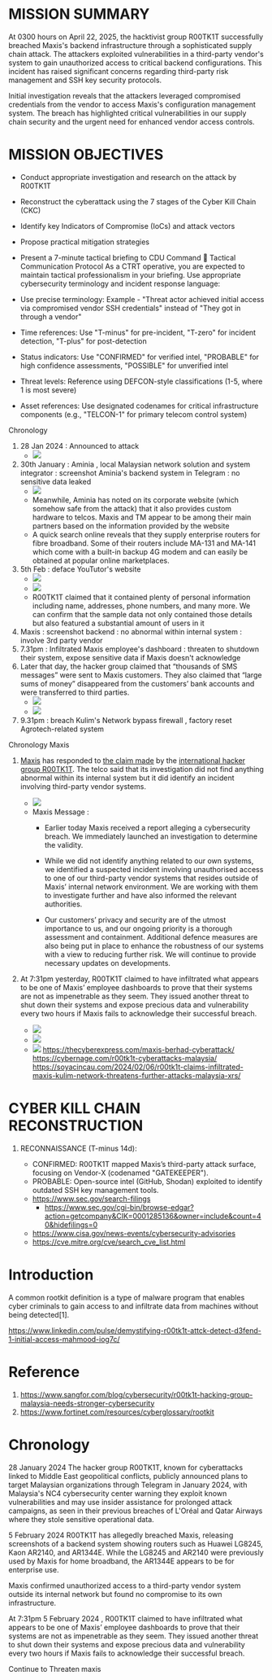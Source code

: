 # MISSION SUMMARY
At 0300 hours on April 22, 2025, the hacktivist group R00TK1T successfully breached Maxis's backend infrastructure through a sophisticated supply chain attack. The attackers exploited vulnerabilities in a third-party vendor's system to gain unauthorized access to critical backend configurations. This incident has raised significant concerns regarding third-party risk management and SSH key security protocols.

Initial investigation reveals that the attackers leveraged compromised credentials from the vendor to access Maxis's configuration management system. The breach has highlighted critical vulnerabilities in our supply chain security and the urgent need for enhanced vendor access controls.

# MISSION OBJECTIVES
- Conduct appropriate investigation and research on the attack by R00TK1T
- Reconstruct the cyberattack using the 7 stages of the Cyber Kill Chain (CKC)
- Identify key Indicators of Compromise (IoCs) and attack vectors
- Propose practical mitigation strategies
- Present a 7-minute tactical briefing to CDU Command
📡 Tactical Communication Protocol
As a CTRT operative, you are expected to maintain tactical professionalism in your briefing. Use appropriate cybersecurity terminology and incident response language:

- Use precise terminology: Example - "Threat actor achieved initial access via compromised vendor SSH credentials" instead of "They got in through a vendor"
- Time references: Use "T-minus" for pre-incident, "T-zero" for incident detection, "T-plus" for post-detection
- Status indicators: Use "CONFIRMED" for verified intel, "PROBABLE" for high confidence assessments, "POSSIBLE" for unverified intel
- Threat levels: Reference using DEFCON-style classifications (1-5, where 1 is most severe)
- Asset references: Use designated codenames for critical infrastructure components (e.g., "TELCON-1" for primary telecom control system)


Chronology
1. 28 Jan 2024 : Announced to attack 
	- ![](../images/Pasted%20image%2020250426210952.png)
2. 30th January : Aminia , local Malaysian network solution and system integrator : screenshot Aminia's backend system in Telegram : no sensitive data leaked
	- ![](../images/Pasted%20image%2020250426210712.png)
	- Meanwhile, Aminia has noted on its corporate website (which somehow safe from the attack) that it also provides custom hardware to telcos. Maxis and TM appear to be among their main partners based on the information provided by the website
	- A quick search online reveals that they supply enterprise routers for fibre broadband. Some of their routers include MA-131 and MA-141 which come with a built-in backup 4G modem and can easily be obtained at popular online marketplaces.
3. 5th Feb : deface YouTutor's website
	- ![](../images/Pasted%20image%2020250426210459.png)
	- ![](../images/Pasted%20image%2020250426210521.png)
	- R00TK1T claimed that it contained plenty of personal information including name, addresses, phone numbers, and many more. We can confirm that the sample data not only contained those details but also featured a substantial amount of users in it
4. Maxis : screenshot backend : no abnormal within internal system : involve 3rd party vendor
5. 7.31pm : Infiltrated Maxis employee's dashboard : threaten to shutdown their system, expose sensitive data if Maxis doesn't acknowledge
6. Later that day, the hacker group claimed that “thousands of SMS messages” were sent to Maxis customers. They also claimed that “large sums of money” disappeared from the customers’ bank accounts and were transferred to third parties. 
	- ![](../images/Pasted%20image%2020250427213713.png)
	- ![](../images/Pasted%20image%2020250427213830.png)
7. 9.31pm : breach Kulim's Network bypass firewall , factory reset Agrotech-related system

Chronology  Maxis
1. [Maxis](https://soyacincau.com/tag/maxis/) has responded to [the claim made](https://soyacincau.com/2024/02/05/maxis-yoututor-r00tk1t-cyberattack/) by the [international hacker group R00TK1T](https://soyacincau.com/tag/r00tk1t/). The telco said that its investigation did not find anything abnormal within its internal system but it did identify an incident involving third-party vendor systems.
	- ![](../images/Pasted%20image%2020250426205721.png)
	- Maxis Message : 
		- Earlier today Maxis received a report alleging a cybersecurity breach. We immediately launched an investigation to determine the validity.

		- While we did not identify anything related to our own systems, we identified a suspected incident involving unauthorised access to one of our third-party vendor systems that resides outside of Maxis’ internal network environment. We are working with them to investigate further and have also informed the relevant authorities.

		- Our customers’ privacy and security are of the utmost importance to us, and our ongoing priority is a thorough assessment and containment. Additional defence measures are also being put in place to enhance the robustness of our systems with a view to reducing further risk. We will continue to provide necessary updates on developments.

2. At 7:31pm yesterday, R00TK1T claimed to have infiltrated what appears to be one of Maxis’ employee dashboards to prove that their systems are not as impenetrable as they seem. They issued another threat to shut down their systems and expose precious data and vulnerability every two hours if Maxis fails to acknowledge their successful breach.

	- ![](../images/Pasted%20image%2020250426205045.png)
	- ![](../images/Pasted%20image%2020250426205508.png)
	- ![](../images/Pasted%20image%2020250426205532.png)
https://thecyberexpress.com/maxis-berhad-cyberattack/
https://cybernage.com/r00tk1t-cyberattacks-malaysia/
https://soyacincau.com/2024/02/06/r00tk1t-claims-infiltrated-maxis-kulim-network-threatens-further-attacks-malaysia-xrs/

# CYBER KILL CHAIN RECONSTRUCTION

1. RECONNAISSANCE (T-minus 14d):

	- CONFIRMED: R00TK1T mapped Maxis’s third-party attack surface, focusing on Vendor-X (codenamed "GATEKEEPER").
	- PROBABLE: Open-source intel (GitHub, Shodan) exploited to identify outdated SSH key management tools.
	- https://www.sec.gov/search-filings
		- https://www.sec.gov/cgi-bin/browse-edgar?action=getcompany&CIK=0001285136&owner=include&count=40&hidefilings=0
	- https://www.cisa.gov/news-events/cybersecurity-advisories
	- https://cve.mitre.org/cve/search_cve_list.html

# Introduction
A common rootkit definition is a type of malware program that enables cyber criminals to gain access to and infiltrate data from machines without being detected[1]. 

https://www.linkedin.com/pulse/demystifying-r00tk1t-attck-detect-d3fend-1-initial-access-mahmood-iog7c/

# Reference
1. https://www.sangfor.com/blog/cybersecurity/r00tk1t-hacking-group-malaysia-needs-stronger-cybersecurity
2. https://www.fortinet.com/resources/cyberglossary/rootkit

# Chronology

28 January 2024
The hacker group R00TK1T, known for cyberattacks linked to Middle East geopolitical conflicts, publicly announced plans to target Malaysian organizations through Telegram in January 2024, with Malaysia's NC4 cybersecurity center warning they exploit known vulnerabilities and may use insider assistance for prolonged attack campaigns, as seen in their previous breaches of L'Oréal and Qatar Airways where they stole sensitive operational data.

5 February 2024
R00TK1T has allegedly breached Maxis, releasing screenshots of a backend system showing routers such as Huawei LG8245, Kaon AR2140, and AR1344E. While the LG8245 and AR2140 were previously used by Maxis for home broadband, the AR1344E appears to be for enterprise use.

 Maxis confirmed unauthorized access to a third-party vendor system outside its internal network but found no compromise to its own infrastructure.



At 7:31pm 5 February 2024 , R00TK1T claimed to have infiltrated what appears to be one of Maxis’ employee dashboards to prove that their systems are not as impenetrable as they seem. They issued another threat to shut down their systems and expose precious data and vulnerability every two hours if Maxis fails to acknowledge their successful breach.

Continue to Threaten maxis
